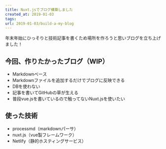 ```yaml
---
title: Nuxt.jsでブログ構築しました
created_at: 2019-01-03
tags:
url: 2019-01-03/build-a-my-blog
---
```


年末年始にひっそりと技術記事を書くため場所を作ろうと思いブログを立ち上げました！

## 今回、作りたかったブログ（WIP）

- Markdownベース
- Markdownファイルを追加するだけでブログに反映できる
- DBを使わない
- 記事を書いてGitHubの草が生える
- 普段vue.jsを書いているので触ってないNuxt.jsを使いたい

## 使った技術

- processmd（markdownパーサ）
- nuxt.js（vue製フレームワーク）
- Netlify（静的ホスティングサービス）



